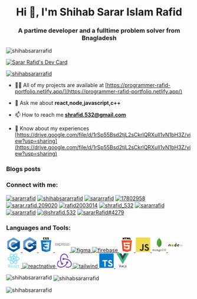 <h1 align="center">Hi 👋, I'm Shihab Sarar Islam Rafid</h1>
<h3 align="center">A partime developer and a fulltime problem solver from Bnagladesh</h3>

<p align="left"> <img src="https://komarev.com/ghpvc/?username=shihabsararrafid&label=Profile%20views&color=0e75b6&style=flat" alt="shihabsararrafid" /> </p>
<a align="center" href="https://app.daily.dev/shihabrafid"><img src="https://api.daily.dev/devcards/9bd70452d9554e658e21c0400037e373.png?r=8w8" width="400" alt="Sarar Rafid's Dev Card"/></a>
<p align="left"> <a href="https://github.com/ryo-ma/github-profile-trophy"><img src="https://github-profile-trophy.vercel.app/?username=shihabsararrafid" alt="shihabsararrafid" /></a> </p>

- 👨‍💻 All of my projects are available at [https://programmer-rafid-portfolio.netlify.app/](https://programmer-rafid-portfolio.netlify.app/)

- 💬 Ask me about **react,node,javascript,c++**

- 📫 How to reach me **shrafid.532@gmail.com**

- 📄 Know about my experiences [https://drive.google.com/file/d/1rSp55Bsd2tjL2sCkrlQRXull1vN1bH3Z/view?usp=sharing](https://drive.google.com/file/d/1rSp55Bsd2tjL2sCkrlQRXull1vN1bH3Z/view?usp=sharing)

### Blogs posts
<!-- BLOG-POST-LIST:START -->
<!-- BLOG-POST-LIST:END -->

<h3 align="left">Connect with me:</h3>
<p align="left">
<a href="https://codepen.io/sararrafid" target="blank"><img align="center" src="https://raw.githubusercontent.com/rahuldkjain/github-profile-readme-generator/master/src/images/icons/Social/codepen.svg" alt="sararrafid" height="30" width="40" /></a>
<a href="https://dev.to/shihabsararrafid" target="blank"><img align="center" src="https://raw.githubusercontent.com/rahuldkjain/github-profile-readme-generator/master/src/images/icons/Social/devto.svg" alt="shihabsararrafid" height="30" width="40" /></a>
<a href="https://linkedin.com/in/sararrafid" target="blank"><img align="center" src="https://raw.githubusercontent.com/rahuldkjain/github-profile-readme-generator/master/src/images/icons/Social/linked-in-alt.svg" alt="sararrafid" height="30" width="40" /></a>
<a href="https://stackoverflow.com/users/17802958" target="blank"><img align="center" src="https://raw.githubusercontent.com/rahuldkjain/github-profile-readme-generator/master/src/images/icons/Social/stack-overflow.svg" alt="17802958" height="30" width="40" /></a>
<a href="https://fb.com/sarar.rafid.209020" target="blank"><img align="center" src="https://raw.githubusercontent.com/rahuldkjain/github-profile-readme-generator/master/src/images/icons/Social/facebook.svg" alt="sarar.rafid.209020" height="30" width="40" /></a>
<a href="https://www.codechef.com/users/rafid2003014" target="blank"><img align="center" src="https://cdn.jsdelivr.net/npm/simple-icons@3.1.0/icons/codechef.svg" alt="rafid2003014" height="30" width="40" /></a>
<a href="https://www.hackerrank.com/shrafid_532" target="blank"><img align="center" src="https://raw.githubusercontent.com/rahuldkjain/github-profile-readme-generator/master/src/images/icons/Social/hackerrank.svg" alt="shrafid_532" height="30" width="40" /></a>
<a href="https://codeforces.com/profile/sararrafid" target="blank"><img align="center" src="https://raw.githubusercontent.com/rahuldkjain/github-profile-readme-generator/master/src/images/icons/Social/codeforces.svg" alt="sararrafid" height="30" width="40" /></a>
<a href="https://www.leetcode.com/sararrafid" target="blank"><img align="center" src="https://raw.githubusercontent.com/rahuldkjain/github-profile-readme-generator/master/src/images/icons/Social/leet-code.svg" alt="sararrafid" height="30" width="40" /></a>
<a href="https://www.hackerearth.com/@shrafid.532" target="blank"><img align="center" src="https://raw.githubusercontent.com/rahuldkjain/github-profile-readme-generator/master/src/images/icons/Social/hackerearth.svg" alt="@shrafid.532" height="30" width="40" /></a>
<a href="https://discord.gg/sararRafid#4279" target="blank"><img align="center" src="https://raw.githubusercontent.com/rahuldkjain/github-profile-readme-generator/master/src/images/icons/Social/discord.svg" alt="sararRafid#4279" height="30" width="40" /></a>
</p>

<h3 align="left">Languages and Tools:</h3>
<p align="left"> <a href="https://www.cprogramming.com/" target="_blank" rel="noreferrer"> <img src="https://raw.githubusercontent.com/devicons/devicon/master/icons/c/c-original.svg" alt="c" width="40" height="40"/> </a> <a href="https://www.w3schools.com/cpp/" target="_blank" rel="noreferrer"> <img src="https://raw.githubusercontent.com/devicons/devicon/master/icons/cplusplus/cplusplus-original.svg" alt="cplusplus" width="40" height="40"/> </a> <a href="https://www.w3schools.com/css/" target="_blank" rel="noreferrer"> <img src="https://raw.githubusercontent.com/devicons/devicon/master/icons/css3/css3-original-wordmark.svg" alt="css3" width="40" height="40"/> </a> <a href="https://expressjs.com" target="_blank" rel="noreferrer"> <img src="https://raw.githubusercontent.com/devicons/devicon/master/icons/express/express-original-wordmark.svg" alt="express" width="40" height="40"/> </a> <a href="https://www.figma.com/" target="_blank" rel="noreferrer"> <img src="https://www.vectorlogo.zone/logos/figma/figma-icon.svg" alt="figma" width="40" height="40"/> </a> <a href="https://firebase.google.com/" target="_blank" rel="noreferrer"> <img src="https://www.vectorlogo.zone/logos/firebase/firebase-icon.svg" alt="firebase" width="40" height="40"/> </a> <a href="https://www.w3.org/html/" target="_blank" rel="noreferrer"> <img src="https://raw.githubusercontent.com/devicons/devicon/master/icons/html5/html5-original-wordmark.svg" alt="html5" width="40" height="40"/> </a> <a href="https://developer.mozilla.org/en-US/docs/Web/JavaScript" target="_blank" rel="noreferrer"> <img src="https://raw.githubusercontent.com/devicons/devicon/master/icons/javascript/javascript-original.svg" alt="javascript" width="40" height="40"/> </a> <a href="https://www.mongodb.com/" target="_blank" rel="noreferrer"> <img src="https://raw.githubusercontent.com/devicons/devicon/master/icons/mongodb/mongodb-original-wordmark.svg" alt="mongodb" width="40" height="40"/> </a> <a href="https://nodejs.org" target="_blank" rel="noreferrer"> <img src="https://raw.githubusercontent.com/devicons/devicon/master/icons/nodejs/nodejs-original-wordmark.svg" alt="nodejs" width="40" height="40"/> </a> <a href="https://reactjs.org/" target="_blank" rel="noreferrer"> <img src="https://raw.githubusercontent.com/devicons/devicon/master/icons/react/react-original-wordmark.svg" alt="react" width="40" height="40"/> </a> <a href="https://reactnative.dev/" target="_blank" rel="noreferrer"> <img src="https://reactnative.dev/img/header_logo.svg" alt="reactnative" width="40" height="40"/> </a> <a href="https://redux.js.org" target="_blank" rel="noreferrer"> <img src="https://raw.githubusercontent.com/devicons/devicon/master/icons/redux/redux-original.svg" alt="redux" width="40" height="40"/> </a> <a href="https://tailwindcss.com/" target="_blank" rel="noreferrer"> <img src="https://www.vectorlogo.zone/logos/tailwindcss/tailwindcss-icon.svg" alt="tailwind" width="40" height="40"/> </a> <a href="https://www.typescriptlang.org/" target="_blank" rel="noreferrer"> <img src="https://raw.githubusercontent.com/devicons/devicon/master/icons/typescript/typescript-original.svg" alt="typescript" width="40" height="40"/> </a> <a href="https://vuejs.org/" target="_blank" rel="noreferrer"> <img src="https://raw.githubusercontent.com/devicons/devicon/master/icons/vuejs/vuejs-original-wordmark.svg" alt="vuejs" width="40" height="40"/> </a> </p>

<p><img align="left" src="https://github-readme-stats.vercel.app/api/top-langs?username=shihabsararrafid&show_icons=true&locale=en&layout=compact" alt="shihabsararrafid" /></p>

<p>&nbsp;<img align="center" src="https://github-readme-stats.vercel.app/api?username=shihabsararrafid&show_icons=true&locale=en" alt="shihabsararrafid" /></p>

<p><img align="center" src="https://github-readme-streak-stats.herokuapp.com/?user=shihabsararrafid&" alt="shihabsararrafid" /></p>
